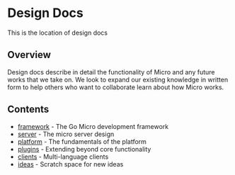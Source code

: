 # Design Docs

This is the location of design docs

## Overview

Design docs describe in detail the functionality of Micro and any future works that we take on. We look to expand 
our existing knowledge in written form to help others who want to collaborate learn about how Micro works.

## Contents

- [framework](framework) - The Go Micro development framework
- [server](service) - The micro server design
- [platform](platform) - The fundamentals of the platform
- [plugins](plugins) - Extending beyond core functionality
- [clients](clients) - Multi-language clients
- [ideas](ideas) - Scratch space for new ideas
